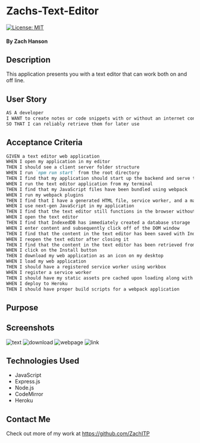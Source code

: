 # Zachs-Text-Editor

[![License: MIT](https://img.shields.io/badge/License-MIT-yellow.svg)](https://github.com/siennameow/social-network-API/blob/main/LICENSE)

#### By Zach Hanson

## Description

This application presents you with a text editor that can work both on and off line.

## User Story

```md
AS A developer
I WANT to create notes or code snippets with or without an internet connection
SO THAT I can reliably retrieve them for later use
```

## Acceptance Criteria

```md
GIVEN a text editor web application
WHEN I open my application in my editor
THEN I should see a client server folder structure
WHEN I run `npm run start` from the root directory
THEN I find that my application should start up the backend and serve the client
WHEN I run the text editor application from my terminal
THEN I find that my JavaScript files have been bundled using webpack
WHEN I run my webpack plugins
THEN I find that I have a generated HTML file, service worker, and a manifest file
WHEN I use next-gen JavaScript in my application
THEN I find that the text editor still functions in the browser without errors
WHEN I open the text editor
THEN I find that IndexedDB has immediately created a database storage
WHEN I enter content and subsequently click off of the DOM window
THEN I find that the content in the text editor has been saved with IndexedDB
WHEN I reopen the text editor after closing it
THEN I find that the content in the text editor has been retrieved from our IndexedDB
WHEN I click on the Install button
THEN I download my web application as an icon on my desktop
WHEN I load my web application
THEN I should have a registered service worker using workbox
WHEN I register a service worker
THEN I should have my static assets pre cached upon loading along with subsequent pages and static assets
WHEN I deploy to Heroku
THEN I should have proper build scripts for a webpack application
```

## Purpose

## Screenshots

<img src="./Assets/icons/texteditor.png" alt="text" title="text">
<img src="./Assets/icons/download.png" alt="download" title="download">
<img src="./Assets/icons/webpage.png" alt="webpage" title="webpage">
<img src="./Assets/icons/link.png" alt="link" title="link">

## Technologies Used

- JavaScript
- Express.js
- Node.js
- CodeMirror
- Heroku


## Contact Me

Check out more of my work at https://github.com/ZachITP
